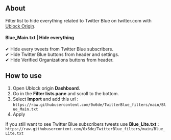## About

Filter list to hide everything related to Twitter Blue on twitter.com with [Ublock Origin](https://github.com/gorhill/uBlock).

#### Blue_Main.txt | Hide everything
✔ Hide every tweets from Twitter Blue subscribers.  
✔ Hide Twitter Blue buttons from header and settings.  
✔ Hide Verified Organizations buttons from header. 


## How to use
1. Open Ublock origin **Dashboard**.
2. Go in the **Filter lists pane** and scroll to the bottom.
3. Select **Import** and add this url :  
`https://raw.githubusercontent.com/0x6de/TwitterBlue_filters/main/Blue_Main.txt` 
4. Apply


If you still want to see Twitter Blue subscribers tweets use **Blue_Lite.txt :**  
`https://raw.githubusercontent.com/0x6de/TwitterBlue_filters/main/Blue_Lite.txt`
